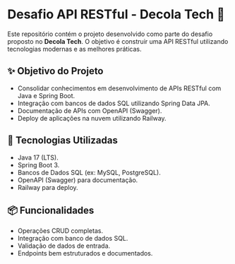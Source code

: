 # Desafio API RESTful - Decola Tech 🚀

Este repositório contém o projeto desenvolvido como parte do desafio proposto no **Decola Tech**. O objetivo é construir uma API RESTful utilizando tecnologias modernas e as melhores práticas.

## ✨ Objetivo do Projeto

- Consolidar conhecimentos em desenvolvimento de APIs RESTful com Java e Spring Boot.
- Integração com bancos de dados SQL utilizando Spring Data JPA.
- Documentação de APIs com OpenAPI (Swagger).
- Deploy de aplicações na nuvem utilizando Railway.

## 🚀 Tecnologias Utilizadas

- Java 17 (LTS).
- Spring Boot 3.
- Bancos de Dados SQL (ex: MySQL, PostgreSQL).
- OpenAPI (Swagger) para documentação.
- Railway para deploy.

## 📦 Funcionalidades

- Operações CRUD completas.
- Integração com banco de dados SQL.
- Validação de dados de entrada.
- Endpoints bem estruturados e documentados.



